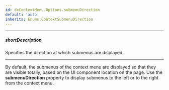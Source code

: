 ```yaml
---
id: dxContextMenu.Options.submenuDirection
default: 'auto'
inherits: Enums.ContextSubmenuDirection
---
```

---
##### shortDescription
Specifies the direction at which submenus are displayed.

---
By default, the submenus of the context menu are displayed so that they are visible totally, based on the UI component location on the page. Use the **submenuDirection** property to display submenus to the left or to the right from the context menu.
